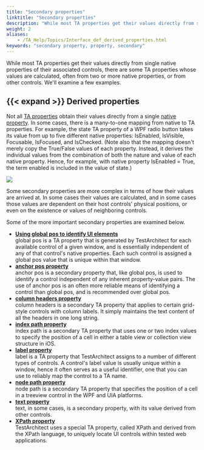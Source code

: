 ```yaml
--- 
title: "Secondary properties"
linktitle: "Secondary properties"
description: "While most TA properties get their values directly from single native properties of their associated controls, there are some TA properties whose values are calculated, often from two or more native properties, or from other controls. We'll examine a few examples."
weight: 2
aliases: 
    - /TA_Help/Topics/Interface_def_derived_properties.html
keywords: "secondary property, property, secondary"
---
```


While most TA properties get their values directly from single native properties of their associated controls, there are some TA properties whose values are calculated, often from two or more native properties, or from other controls. We'll examine a few examples.

## {{< expand >}} Derived properties

Not all [TA properties](/user-guide/support/glossary-of-terms/ta-property) obtain their values directly from a single [native property](/user-guide/support/glossary-of-terms/native-property). In some cases, there is a many-to-one mapping from native to TA properties. For example, the state TA property of a WPF radio button takes its value from up to five different native properties: IsEnabled, IsVisible, Focusable, IsFocused, and IsChecked. \(Note also that the mapping doesn't merely copy the True/False values of each property. Instead, it derives the individual values from the combination of both the nature and value of each native property. Hence, for example, with native property IsEnabled = True, the term enabled is included in the value of state.\)

![](/images/TA_Help/Images/derived_property.many-to-one.png)

Some secondary properties are more complex in terms of how their values are arrived at. In some cases their values are calculated, and in some cases those values are dependent on their host controls' physical positions, or even on the existence or values of neighboring controls.

Some of the more important secondary properties are examined below.

-   **[Using global pos to identify UI elements](/user-guide/interface-definitions/control-properties/secondary-properties/using-global-pos-to-identify-ui-elements)**  
global pos is a TA property that is generated by TestArchitect for each available control of a given window, and is essentially independent of any of that control's native properties. Each such control is assigned a global pos value that is unique within that window.
-   **[anchor pos property](/user-guide/interface-definitions/control-properties/secondary-properties/anchor-pos-property/)**  
anchor pos is a secondary property that, like global pos, is used to identify a control independent of any inherent property-value pairs. The use of anchor pos is an often more reliable means of identifying a control than global pos, and is recommended over global pos.
-   **[column headers property](/user-guide/interface-definitions/control-properties/secondary-properties/column-headers-property)**  
column headers is a secondary TA property that applies to certain grid-style controls with column labels. It simply maintains the text content of all the headers in one long string.
-   **[index path property](/user-guide/interface-definitions/control-properties/secondary-properties/index-path-property)**  
index path is a secondary TA property that uses one or two index values to specify the position of a cell in either a table view or collection view structure in iOS.
-   **[label property](/user-guide/interface-definitions/control-properties/secondary-properties/label-property/)**  
label is a TA property that TestArchitect assigns to a number of different types of controls. A control's label value is usually unique within a window, hence it often serves as a useful identifier, one that you can use to reliably map the control to a TA name.
-   **[node path property](/user-guide/interface-definitions/control-properties/secondary-properties/node-path-property)**  
node path is a secondary TA property that specifies the position of a cell in a treeview control in the WPF and UIA platforms.
-   **[text property](/user-guide/interface-definitions/control-properties/secondary-properties/text-property)**  
text, in some cases, is a secondary property, with its value derived from other controls.
-   **[XPath property](/user-guide/interface-definitions/control-properties/secondary-properties/xpath-property)**  
TestArchitect uses a special TA property, called XPath and derived from the XPath language, to uniquely locate UI controls within tested web applications.




